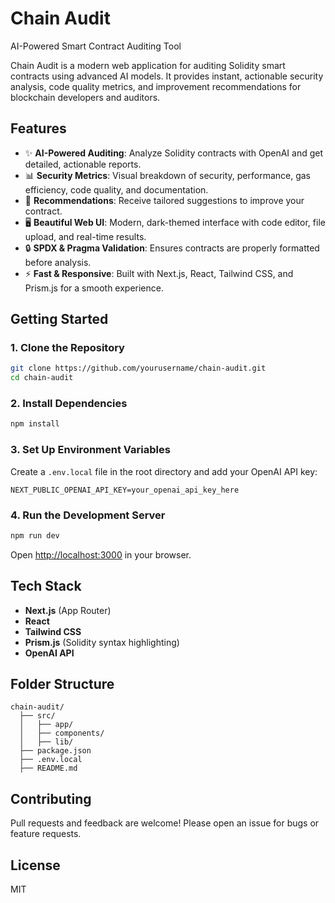 # Chain Audit

AI-Powered Smart Contract Auditing Tool

Chain Audit is a modern web application for auditing Solidity smart contracts using advanced AI models. It provides instant, actionable security analysis, code quality metrics, and improvement recommendations for blockchain developers and auditors.

## Features

- ✨ **AI-Powered Auditing**: Analyze Solidity contracts with OpenAI and get detailed, actionable reports.
- 📊 **Security Metrics**: Visual breakdown of security, performance, gas efficiency, code quality, and documentation.
- 📝 **Recommendations**: Receive tailored suggestions to improve your contract.
- 🖥️ **Beautiful Web UI**: Modern, dark-themed interface with code editor, file upload, and real-time results.
- 🔒 **SPDX & Pragma Validation**: Ensures contracts are properly formatted before analysis.
- ⚡ **Fast & Responsive**: Built with Next.js, React, Tailwind CSS, and Prism.js for a smooth experience.

## Getting Started

### 1. Clone the Repository

```bash
git clone https://github.com/yourusername/chain-audit.git
cd chain-audit
```

### 2. Install Dependencies

```bash
npm install
```

### 3. Set Up Environment Variables

Create a `.env.local` file in the root directory and add your OpenAI API key:

```
NEXT_PUBLIC_OPENAI_API_KEY=your_openai_api_key_here
```

### 4. Run the Development Server

```bash
npm run dev
```

Open [http://localhost:3000](http://localhost:3000) in your browser.

## Tech Stack

- **Next.js** (App Router)
- **React**
- **Tailwind CSS**
- **Prism.js** (Solidity syntax highlighting)
- **OpenAI API**

## Folder Structure

```
chain-audit/
  ├── src/
  │   ├── app/
  │   ├── components/
  │   ├── lib/
  ├── package.json
  ├── .env.local
  ├── README.md
```

## Contributing

Pull requests and feedback are welcome! Please open an issue for bugs or feature requests.

## License

MIT
